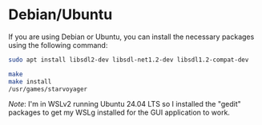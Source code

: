 # Debian/Ubuntu

If you are using Debian or Ubuntu, you can install the necessary packages using the following command:

```bash
sudo apt install libsdl2-dev libsdl-net1.2-dev libsdl1.2-compat-dev
```

```bash
make
make install
/usr/games/starvoyager
```

*Note*: I'm in WSLv2 running Ubuntu 24.04 LTS so I installed the "gedit" packages to get my WSLg installed for the GUI application to work.
